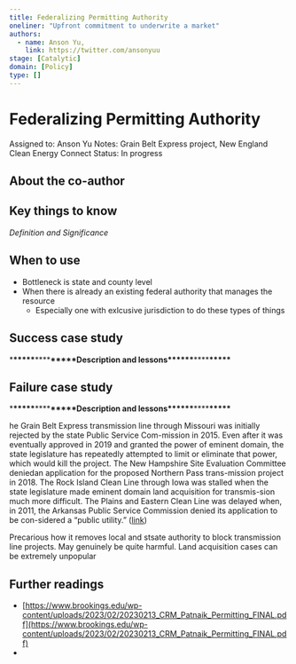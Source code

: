 ```yaml
---
title: Federalizing Permitting Authority
oneliner: "Upfront commitment to underwrite a market"
authors:
  - name: Anson Yu,
    link: https://twitter.com/ansonyuu
stage: [Catalytic]
domain: [Policy]
type: []
---
```


# Federalizing Permitting Authority

Assigned to: Anson Yu
Notes: Grain Belt Express project, New England Clean Energy Connect
Status: In progress

## About the co-author

## Key things to know

_Definition and Significance_

## When to use

- Bottleneck is state and county level
- When there is already an existing federal authority that manages the resource
  - Especially one with exlcusive jurisdiction to do these types of things

## Success case study

\***\*\*\*\*\***\*\*\*\***\*\*\*\*\***Description and lessons\***\*\*\*\*\***\*\*\*\***\*\*\*\*\***

## Failure case study

\***\*\*\*\*\***\*\*\*\***\*\*\*\*\***Description and lessons\***\*\*\*\*\***\*\*\*\***\*\*\*\*\***

he Grain Belt Express transmission line through Missouri was initially rejected by the state Public Service Com-mission in 2015. Even after it was eventually approved in 2019 and granted the power of eminent domain, the state legislature has repeatedly attempted to limit or eliminate that power, which would kill the project. The New Hampshire Site Evaluation Committee deniedan application for the proposed Northern Pass trans-mission project in 2018. The Rock Island Clean Line through Iowa was stalled when the state legislature made eminent domain land acquisition for transmis-sion much more difficult. The Plains and Eastern Clean Line was delayed when, in 2011, the Arkansas Public Service Commission denied its application to be con-sidered a “public utility.” ([link](https://www.brookings.edu/wp-content/uploads/2023/02/20230213_CRM_Patnaik_Permitting_FINAL.pdf))

Precarious how it removes local and stsate authority to block transmission line projects. May genuinely be quite harmful. Land acquisition cases can be extremely unpopular

## Further readings

- [https://www.brookings.edu/wp-content/uploads/2023/02/20230213_CRM_Patnaik_Permitting_FINAL.pdf](https://www.brookings.edu/wp-content/uploads/2023/02/20230213_CRM_Patnaik_Permitting_FINAL.pdf)
-
